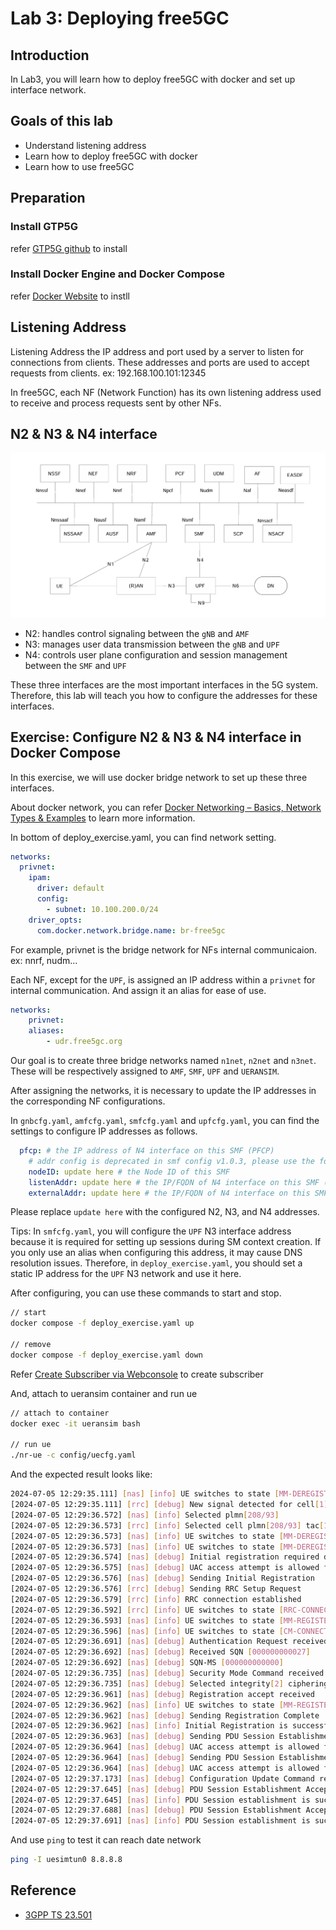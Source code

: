 # Lab 3: Deploying free5GC

## Introduction

In Lab3, you will learn how to deploy free5GC with docker and set up interface network.

## Goals of this lab

- Understand listening address 
- Learn how to deploy free5GC with docker 
- Learn how to use free5GC

## Preparation

### Install GTP5G

refer [GTP5G github](https://github.com/free5gc/gtp5g) to install

### Install Docker Engine and Docker Compose 
refer [Docker Website](https://docs.docker.com/engine/install/ubuntu/) to instll 

## Listening Address

Listening Address the IP address and port used by a server to listen for connections from clients. These addresses and ports are used to accept requests from clients. ex: 192.168.100.101:12345

In free5GC, each NF (Network Function) has its own listening address used to receive and process requests sent by other NFs.

## N2 & N3 & N4 interface
![architecture](./images/architecture.png)
* N2: handles control signaling between the `gNB` and `AMF`
* N3: manages user data transmission between the `gNB` and `UPF`
* N4: controls user plane configuration and session management between the `SMF` and `UPF`

These three interfaces are the most important interfaces in the 5G system. Therefore, this lab will teach you how to configure the addresses for these interfaces.

## Exercise: Configure N2 & N3 & N4 interface in Docker Compose
In this exercise, we will use docker bridge network to set up these three interfaces.

About docker network, you can refer [Docker Networking – Basics, Network Types & Examples](https://spacelift.io/blog/docker-networking) to learn more information.

In bottom of deploy_exercise.yaml, you can find network setting.
```yaml
networks:
  privnet:
    ipam:
      driver: default
      config:
        - subnet: 10.100.200.0/24
    driver_opts:
      com.docker.network.bridge.name: br-free5gc
```
For example, privnet is the bridge network for NFs internal communicaion. ex: nnrf, nudm...


Each NF, except for the `UPF`, is assigned an IP address within a `privnet` for internal communication. And assign it an alias for ease of use.
```yaml
networks:
    privnet:
    aliases:
        - udr.free5gc.org
```
Our goal is to create three bridge networks named `n1net`, `n2net` and `n3net`. These will be respectively assigned to `AMF`, `SMF`, `UPF` and `UERANSIM`.

After assigning the networks, it is necessary to update the IP addresses in the corresponding NF configurations.

In `gnbcfg.yaml`, `amfcfg.yaml`, `smfcfg.yaml` and `upfcfg.yaml`, you can find the settings to configure IP addresses as follows.
```yaml
  pfcp: # the IP address of N4 interface on this SMF (PFCP)
    # addr config is deprecated in smf config v1.0.3, please use the following config
    nodeID: update here # the Node ID of this SMF
    listenAddr: update here # the IP/FQDN of N4 interface on this SMF (PFCP)
    externalAddr: update here # the IP/FQDN of N4 interface on this SMF (PFCP)
```
Please replace `update here` with the configured N2, N3, and N4 addresses.

Tips: 
In `smfcfg.yaml`, you will configure the `UPF` N3 interface address because it is required for setting up sessions during SM context creation. If you only use an alias when configuring this address, it may cause DNS resolution issues. Therefore, in `deploy_exercise.yaml`, you should set a static IP address for the `UPF` N3 network and use it here.

After configuring, you can use these commands to start and stop.
```sh
// start
docker compose -f deploy_exercise.yaml up

// remove
docker compose -f deploy_exercise.yaml down
```

Refer [Create Subscriber via Webconsole](https://free5gc.org/guide/Webconsole/Create-Subscriber-via-webconsole/#5-add-new-subscriber) to create subscriber 

And, attach to ueransim container and run ue
```sh
// attach to container
docker exec -it ueransim bash

// run ue
./nr-ue -c config/uecfg.yaml
```
And the expected result looks like:
```sh
2024-07-05 12:29:35.111] [nas] [info] UE switches to state [MM-DEREGISTERED/PLMN-SEARCH]
[2024-07-05 12:29:35.111] [rrc] [debug] New signal detected for cell[1], total [1] cells in coverage
[2024-07-05 12:29:36.572] [nas] [info] Selected plmn[208/93]
[2024-07-05 12:29:36.573] [rrc] [info] Selected cell plmn[208/93] tac[1] category[SUITABLE]
[2024-07-05 12:29:36.573] [nas] [info] UE switches to state [MM-DEREGISTERED/PS]
[2024-07-05 12:29:36.573] [nas] [info] UE switches to state [MM-DEREGISTERED/NORMAL-SERVICE]
[2024-07-05 12:29:36.574] [nas] [debug] Initial registration required due to [MM-DEREG-NORMAL-SERVICE]
[2024-07-05 12:29:36.575] [nas] [debug] UAC access attempt is allowed for identity[0], category[MO_sig]
[2024-07-05 12:29:36.576] [nas] [debug] Sending Initial Registration
[2024-07-05 12:29:36.576] [rrc] [debug] Sending RRC Setup Request
[2024-07-05 12:29:36.579] [rrc] [info] RRC connection established
[2024-07-05 12:29:36.592] [rrc] [info] UE switches to state [RRC-CONNECTED]
[2024-07-05 12:29:36.593] [nas] [info] UE switches to state [MM-REGISTER-INITIATED]
[2024-07-05 12:29:36.596] [nas] [info] UE switches to state [CM-CONNECTED]
[2024-07-05 12:29:36.691] [nas] [debug] Authentication Request received
[2024-07-05 12:29:36.692] [nas] [debug] Received SQN [000000000027]
[2024-07-05 12:29:36.692] [nas] [debug] SQN-MS [000000000000]
[2024-07-05 12:29:36.735] [nas] [debug] Security Mode Command received
[2024-07-05 12:29:36.735] [nas] [debug] Selected integrity[2] ciphering[0]
[2024-07-05 12:29:36.961] [nas] [debug] Registration accept received
[2024-07-05 12:29:36.962] [nas] [info] UE switches to state [MM-REGISTERED/NORMAL-SERVICE]
[2024-07-05 12:29:36.962] [nas] [debug] Sending Registration Complete
[2024-07-05 12:29:36.962] [nas] [info] Initial Registration is successful
[2024-07-05 12:29:36.963] [nas] [debug] Sending PDU Session Establishment Request
[2024-07-05 12:29:36.964] [nas] [debug] UAC access attempt is allowed for identity[0], category[MO_sig]
[2024-07-05 12:29:36.964] [nas] [debug] Sending PDU Session Establishment Request
[2024-07-05 12:29:36.964] [nas] [debug] UAC access attempt is allowed for identity[0], category[MO_sig]
[2024-07-05 12:29:37.173] [nas] [debug] Configuration Update Command received
[2024-07-05 12:29:37.645] [nas] [debug] PDU Session Establishment Accept received
[2024-07-05 12:29:37.645] [nas] [info] PDU Session establishment is successful PSI[1]
[2024-07-05 12:29:37.688] [nas] [debug] PDU Session Establishment Accept received
[2024-07-05 12:29:37.691] [nas] [info] PDU Session establishment is successful PSI[2]
```
And use `ping` to test it can reach date network
```sh
ping -I uesimtun0 8.8.8.8
```

## Reference
* [3GPP TS 23.501](https://portal.3gpp.org/desktopmodules/Specifications/SpecificationDetails.aspx?specificationId=3144)
